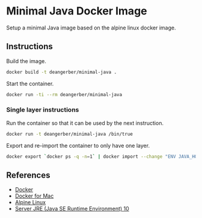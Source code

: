 # Minimal Java Docker Image

Setup a minimal Java image based on the alpine linux docker image.

## Instructions

Build the image.

~~~ bash
docker build -t deangerber/minimal-java .
~~~

Start the container.

~~~ bash
docker run -ti --rm deangerber/minimal-java
~~~

### Single layer instructions

Run the container so that it can be used by the next instruction.

~~~ bash
docker run -t deangerber/minimal-java /bin/true
~~~

Export and re-import the container to only have one layer.

~~~ bash
docker export `docker ps -q -n=1` | docker import --change "ENV JAVA_HOME /opt/jdk" --change "ENV PATH ${PATH}:${JAVA_HOME}/bin" - deangerber/minimal-java:stripped
~~~

## References

* [Docker](https://www.docker.com)
* [Docker for Mac](https://store.docker.com/editions/community/docker-ce-desktop-mac)
* [Alpine Linux](https://alpinelinux.org)
* [Server JRE (Java SE Runtime Environment) 10](http://www.oracle.com/technetwork/java/javase/downloads/index.html)